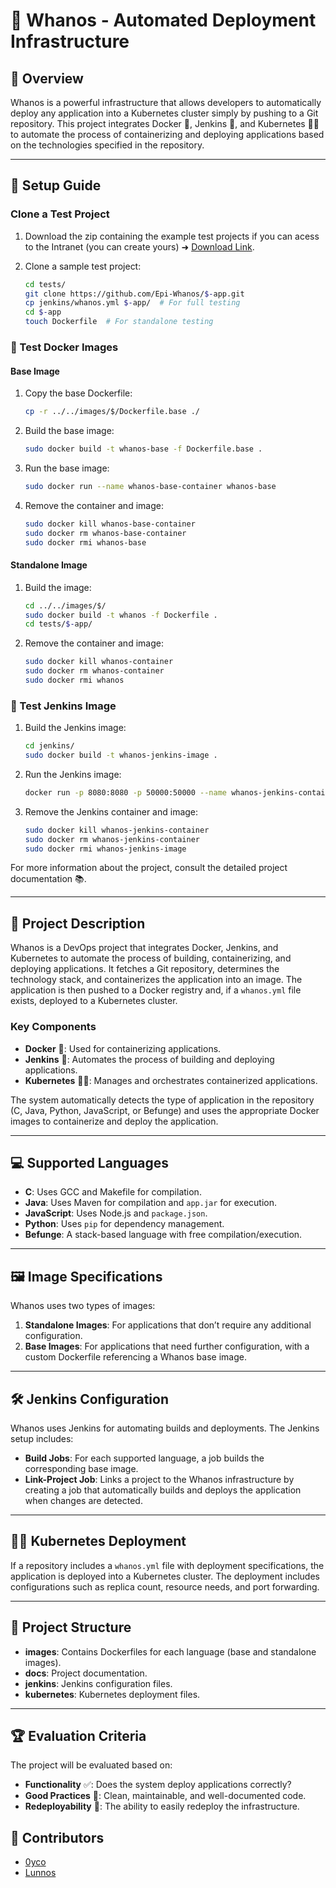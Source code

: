 # 🐳 Whanos - Automated Deployment Infrastructure

## 🚀 Overview

Whanos is a powerful infrastructure that allows developers to automatically deploy any application into a Kubernetes cluster simply by pushing to a Git repository. This project integrates Docker 🐳, Jenkins 🤖, and Kubernetes 🧑‍💻 to automate the process of containerizing and deploying applications based on the technologies specified in the repository.

---

## 🔧 Setup Guide

### Clone a Test Project

1. Download the zip containing the example test projects if you can acess to the Intranet (you can create yours) ➜ [Download Link](https://intra.epitech.eu/module/2023/B-DOP-500/MPL-5-1/acti-610014/project/file/whanos_example_apps.zip).
2. Clone a sample test project:

   ```bash
   cd tests/
   git clone https://github.com/Epi-Whanos/$-app.git
   cp jenkins/whanos.yml $-app/  # For full testing
   cd $-app
   touch Dockerfile  # For standalone testing
   ```

### 🐳 Test Docker Images

#### Base Image

1. Copy the base Dockerfile:

   ```bash
   cp -r ../../images/$/Dockerfile.base ./
   ```

2. Build the base image:

   ```bash
   sudo docker build -t whanos-base -f Dockerfile.base .
   ```

3. Run the base image:

   ```bash
   sudo docker run --name whanos-base-container whanos-base
   ```

4. Remove the container and image:

   ```bash
   sudo docker kill whanos-base-container
   sudo docker rm whanos-base-container
   sudo docker rmi whanos-base
   ```

#### Standalone Image

1. Build the image:

   ```bash
   cd ../../images/$/
   sudo docker build -t whanos -f Dockerfile .
   cd tests/$-app/
   ```

2. Remove the container and image:

   ```bash
   sudo docker kill whanos-container
   sudo docker rm whanos-container
   sudo docker rmi whanos
   ```

### 🤖 Test Jenkins Image

1. Build the Jenkins image:

   ```bash
   cd jenkins/
   sudo docker build -t whanos-jenkins-image .
   ```

2. Run the Jenkins image:

   ```bash
   docker run -p 8080:8080 -p 50000:50000 --name whanos-jenkins-container whanos-jenkins-image
   ```

3. Remove the Jenkins container and image:

   ```bash
   sudo docker kill whanos-jenkins-container
   sudo docker rm whanos-jenkins-container
   sudo docker rmi whanos-jenkins-image
   ```

For more information about the project, consult the detailed project documentation 📚.

---

## 🌟 Project Description

Whanos is a DevOps project that integrates Docker, Jenkins, and Kubernetes to automate the process of building, containerizing, and deploying applications. It fetches a Git repository, determines the technology stack, and containerizes the application into an image. The application is then pushed to a Docker registry and, if a `whanos.yml` file exists, deployed to a Kubernetes cluster.

### Key Components

- **Docker** 🐳: Used for containerizing applications.
- **Jenkins** 🤖: Automates the process of building and deploying applications.
- **Kubernetes** 🧑‍💻: Manages and orchestrates containerized applications.

The system automatically detects the type of application in the repository (C, Java, Python, JavaScript, or Befunge) and uses the appropriate Docker images to containerize and deploy the application.

---

## 💻 Supported Languages

- **C**: Uses GCC and Makefile for compilation.
- **Java**: Uses Maven for compilation and `app.jar` for execution.
- **JavaScript**: Uses Node.js and `package.json`.
- **Python**: Uses `pip` for dependency management.
- **Befunge**: A stack-based language with free compilation/execution.

---

## 🖼️ Image Specifications

Whanos uses two types of images:

1. **Standalone Images**: For applications that don’t require any additional configuration.
2. **Base Images**: For applications that need further configuration, with a custom Dockerfile referencing a Whanos base image.

---

## 🛠️ Jenkins Configuration

Whanos uses Jenkins for automating builds and deployments. The Jenkins setup includes:

- **Build Jobs**: For each supported language, a job builds the corresponding base image.
- **Link-Project Job**: Links a project to the Whanos infrastructure by creating a job that automatically builds and deploys the application when changes are detected.

---

## 🧑‍💻 Kubernetes Deployment

If a repository includes a `whanos.yml` file with deployment specifications, the application is deployed into a Kubernetes cluster. The deployment includes configurations such as replica count, resource needs, and port forwarding.

---

## 📂 Project Structure

- **images**: Contains Dockerfiles for each language (base and standalone images).
- **docs**: Project documentation.
- **jenkins**: Jenkins configuration files.
- **kubernetes**: Kubernetes deployment files.

---

## 🏆 Evaluation Criteria

The project will be evaluated based on:

- **Functionality** ✅: Does the system deploy applications correctly?
- **Good Practices** 🧹: Clean, maintainable, and well-documented code.
- **Redeployability** 🔄: The ability to easily redeploy the infrastructure.

## 👥 Contributors

- [0yco](https://github.com/0yco)
- [Lunnos](https://github.com/LunnosMp4)
